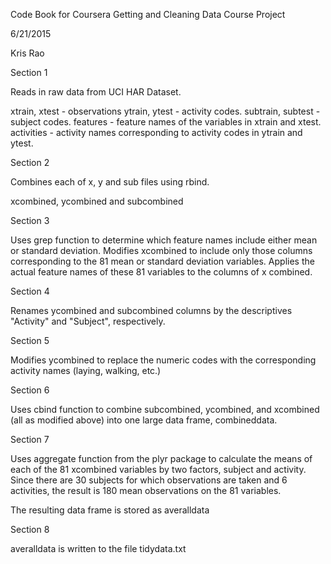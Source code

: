 
Code Book for Coursera Getting and Cleaning Data Course Project

6/21/2015

Kris Rao

Section 1

Reads in raw data from UCI HAR Dataset.

xtrain, xtest -  observations
ytrain, ytest - activity codes.
subtrain, subtest - subject codes.
features - feature names of the variables in xtrain and xtest.
activities - activity names corresponding to activity codes in ytrain and ytest.

Section 2

Combines each of x, y and sub files using rbind.

xcombined, ycombined and subcombined

Section 3

Uses grep function to determine which feature names include either mean or standard deviation.
Modifies xcombined to include only those columns corresponding to the 81 mean or standard deviation variables.  Applies the actual feature names of these 81 variables to the columns of x combined.

Section 4  

Renames ycombined and subcombined columns by the descriptives "Activity" and "Subject", respectively.

Section 5

Modifies ycombined to replace the numeric codes with the corresponding activity names (laying, walking, etc.)

Section 6

Uses cbind function to combine subcombined, ycombined, and xcombined (all as modified above) into one large data frame, 
combineddata.

Section 7

Uses aggregate function from the plyr package to calculate the means of each of the 81 xcombined variables by two factors, subject and activity.  Since there are 30 subjects for which observations are taken and 6 activities, the result is 180 mean observations on the 81 variables.

The resulting data frame is stored as 
averalldata

Section 8

averalldata is written to the file 
tidydata.txt


